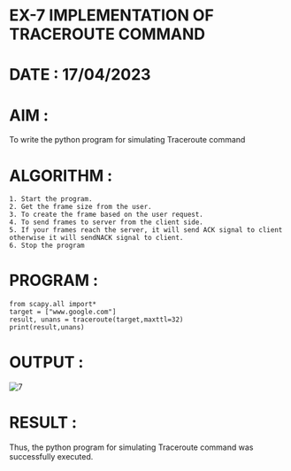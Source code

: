 # EX-7 IMPLEMENTATION OF TRACEROUTE COMMAND

# DATE : 17/04/2023

# AIM :
To write the python program for simulating Traceroute command


# ALGORITHM :
```
1. Start the program.
2. Get the frame size from the user.
3. To create the frame based on the user request.
4. To send frames to server from the client side.
5. If your frames reach the server, it will send ACK signal to client
otherwise it will sendNACK signal to client.
6. Stop the program
```
# PROGRAM :
```
from scapy.all import*
target = ["www.google.com"]
result, unans = traceroute(target,maxttl=32)
print(result,unans)
```

# OUTPUT :


![7](https://github.com/JoshuaSamuel7/19CS406-EX-7/assets/118343296/0b16960d-9e6b-4d17-b957-a4dcbe5f42f7)


# RESULT :
Thus, the python program for simulating Traceroute command was successfully executed.
